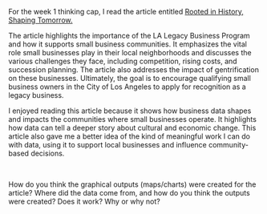 For the week 1 thinking cap, I read the article entitled [Rooted in History, Shaping Tomorrow.](https://storymaps.arcgis.com/stories/8426d8bf26e242b6a7ce25c486438477) <br/>


The article highlights the importance of the LA Legacy Business Program and how it supports small business communities. It emphasizes the vital role small businesses play in their local neighborhoods and discusses the various challenges they face, including competition, rising costs, and succession planning. The article also addresses the impact of gentrification on these businesses. Ultimately, the goal is to encourage qualifying small business owners in the City of Los Angeles to apply for recognition as a legacy business.

  I enjoyed reading this article because it shows how business data shapes and impacts the communities where small businesses operate. It highlights how data can tell a deeper story about cultural and economic change. This article also gave me a better idea of the kind of meaningful work I can do with data, using it to support local businesses and influence community-based decisions.

<br/>


How do you think the graphical outputs (maps/charts) were created for the article? Where did the data come from, and how do you think the outputs were created? Does it work? Why or why not?
